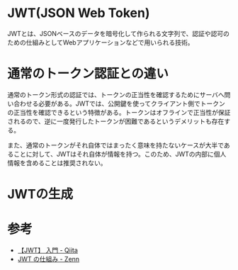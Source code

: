 # JWT(JSON Web Token)

JWTとは、JSONベースのデータを暗号化して作られる文字列で、認証や認可のための仕組みとしてWebアプリケーションなどで用いられる技術。

# 通常のトークン認証との違い

通常のトークン形式の認証では、トークンの正当性を確認するためにサーバへ問い合わせる必要がある。JWTでは、公開鍵を使ってクライアント側でトークンの正当性を確認できるという特徴がある。トークンはオフラインで正当性が保証されるので、逆に一度発行したトークンが困難であるというデメリットも存在する。

また、通常のトークンがそれ自体ではまったく意味を持たないケースが大半であることに対して、JWTはそれ自体が情報を持つ。このため、JWTの内部に個人情報を含めることは推奨されない。

# JWTの生成

# 参考

* [【JWT】 入門 - Qiita](https://qiita.com/knaot0/items/8427918564400968bd2b)
* [JWT の仕組み - Zenn](https://zenn.dev/mikakane/articles/tutorial_for_jwt)